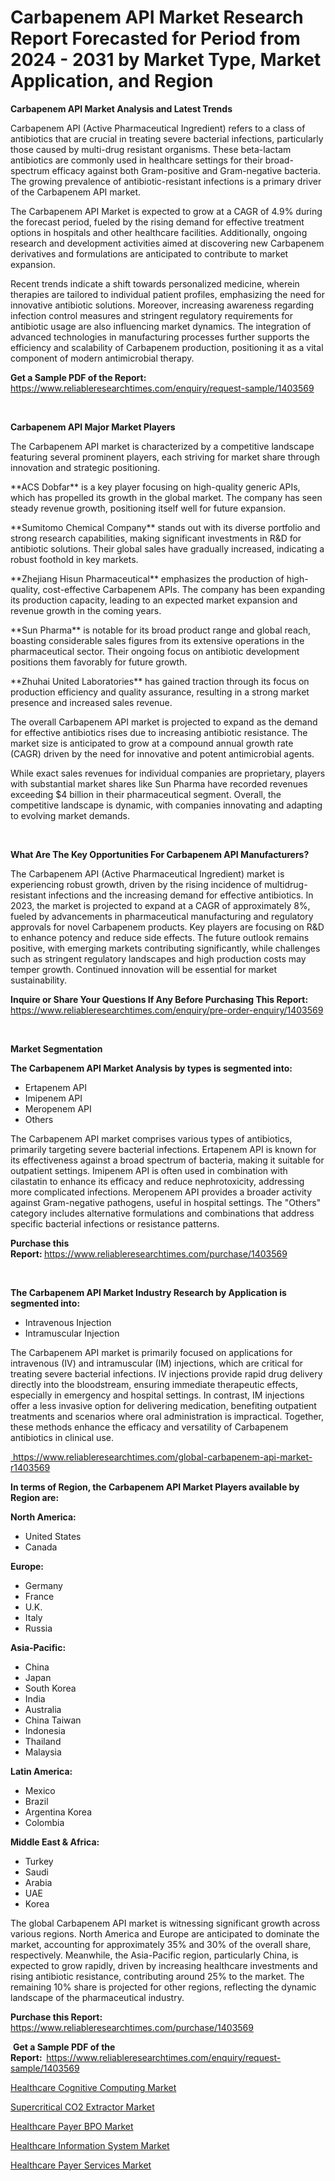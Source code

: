 <p><h1>Carbapenem API Market Research Report Forecasted for Period from 2024 -  2031 by Market Type, Market Application, and Region</h1></p><p><strong>Carbapenem API Market Analysis and Latest Trends</strong></p>
<p><p>Carbapenem API (Active Pharmaceutical Ingredient) refers to a class of antibiotics that are crucial in treating severe bacterial infections, particularly those caused by multi-drug resistant organisms. These beta-lactam antibiotics are commonly used in healthcare settings for their broad-spectrum efficacy against both Gram-positive and Gram-negative bacteria. The growing prevalence of antibiotic-resistant infections is a primary driver of the Carbapenem API market.</p><p>The Carbapenem API Market is expected to grow at a CAGR of 4.9% during the forecast period, fueled by the rising demand for effective treatment options in hospitals and other healthcare facilities. Additionally, ongoing research and development activities aimed at discovering new Carbapenem derivatives and formulations are anticipated to contribute to market expansion. </p><p>Recent trends indicate a shift towards personalized medicine, wherein therapies are tailored to individual patient profiles, emphasizing the need for innovative antibiotic solutions. Moreover, increasing awareness regarding infection control measures and stringent regulatory requirements for antibiotic usage are also influencing market dynamics. The integration of advanced technologies in manufacturing processes further supports the efficiency and scalability of Carbapenem production, positioning it as a vital component of modern antimicrobial therapy.</p></p>
<p><strong>Get a Sample PDF of the Report:&nbsp;</strong> <a href="https://www.reliableresearchtimes.com/enquiry/request-sample/1403569?utm_campaign=1692&utm_medium=2&utm_source=Github&utm_content=ia&utm_term=23102024&utm_id=carbapenem-api">https://www.reliableresearchtimes.com/enquiry/request-sample/1403569</a></p>
<p>&nbsp;</p>
<p><strong>Carbapenem API Major Market Players</strong></p>
<p><p>The Carbapenem API market is characterized by a competitive landscape featuring several prominent players, each striving for market share through innovation and strategic positioning.</p><p>**ACS Dobfar** is a key player focusing on high-quality generic APIs, which has propelled its growth in the global market. The company has seen steady revenue growth, positioning itself well for future expansion.</p><p>**Sumitomo Chemical Company** stands out with its diverse portfolio and strong research capabilities, making significant investments in R&D for antibiotic solutions. Their global sales have gradually increased, indicating a robust foothold in key markets.</p><p>**Zhejiang Hisun Pharmaceutical** emphasizes the production of high-quality, cost-effective Carbapenem APIs. The company has been expanding its production capacity, leading to an expected market expansion and revenue growth in the coming years.</p><p>**Sun Pharma** is notable for its broad product range and global reach, boasting considerable sales figures from its extensive operations in the pharmaceutical sector. Their ongoing focus on antibiotic development positions them favorably for future growth.</p><p>**Zhuhai United Laboratories** has gained traction through its focus on production efficiency and quality assurance, resulting in a strong market presence and increased sales revenue.</p><p>The overall Carbapenem API market is projected to expand as the demand for effective antibiotics rises due to increasing antibiotic resistance. The market size is anticipated to grow at a compound annual growth rate (CAGR) driven by the need for innovative and potent antimicrobial agents.</p><p>While exact sales revenues for individual companies are proprietary, players with substantial market shares like Sun Pharma have recorded revenues exceeding $4 billion in their pharmaceutical segment. Overall, the competitive landscape is dynamic, with companies innovating and adapting to evolving market demands.</p></p>
<p>&nbsp;</p>
<p><strong>What Are The Key Opportunities For Carbapenem API Manufacturers?</strong></p>
<p><p>The Carbapenem API (Active Pharmaceutical Ingredient) market is experiencing robust growth, driven by the rising incidence of multidrug-resistant infections and the increasing demand for effective antibiotics. In 2023, the market is projected to expand at a CAGR of approximately 8%, fueled by advancements in pharmaceutical manufacturing and regulatory approvals for novel Carbapenem products. Key players are focusing on R&D to enhance potency and reduce side effects. The future outlook remains positive, with emerging markets contributing significantly, while challenges such as stringent regulatory landscapes and high production costs may temper growth. Continued innovation will be essential for market sustainability.</p></p>
<p><strong>Inquire or Share Your Questions If Any Before Purchasing This Report:</strong> <a href="https://www.reliableresearchtimes.com/enquiry/pre-order-enquiry/1403569?utm_campaign=1692&utm_medium=2&utm_source=Github&utm_content=ia&utm_term=23102024&utm_id=carbapenem-api">https://www.reliableresearchtimes.com/enquiry/pre-order-enquiry/1403569</a></p>
<p>&nbsp;</p>
<p><strong>Market Segmentation</strong></p>
<p><strong>The Carbapenem API Market Analysis by types is segmented into:</strong></p>
<p><ul><li>Ertapenem API</li><li>Imipenem API</li><li>Meropenem API</li><li>Others</li></ul></p>
<p><p>The Carbapenem API market comprises various types of antibiotics, primarily targeting severe bacterial infections. Ertapenem API is known for its effectiveness against a broad spectrum of bacteria, making it suitable for outpatient settings. Imipenem API is often used in combination with cilastatin to enhance its efficacy and reduce nephrotoxicity, addressing more complicated infections. Meropenem API provides a broader activity against Gram-negative pathogens, useful in hospital settings. The "Others" category includes alternative formulations and combinations that address specific bacterial infections or resistance patterns.</p></p>
<p><strong>Purchase this Report:&nbsp;</strong><a href="https://www.reliableresearchtimes.com/purchase/1403569?utm_campaign=1692&utm_medium=2&utm_source=Github&utm_content=ia&utm_term=23102024&utm_id=carbapenem-api">https://www.reliableresearchtimes.com/purchase/1403569</a></p>
<p>&nbsp;</p>
<p><strong>The Carbapenem API Market Industry Research by Application is segmented into:</strong></p>
<p><ul><li>Intravenous Injection</li><li>Intramuscular Injection</li></ul></p>
<p><p>The Carbapenem API market is primarily focused on applications for intravenous (IV) and intramuscular (IM) injections, which are critical for treating severe bacterial infections. IV injections provide rapid drug delivery directly into the bloodstream, ensuring immediate therapeutic effects, especially in emergency and hospital settings. In contrast, IM injections offer a less invasive option for delivering medication, benefiting outpatient treatments and scenarios where oral administration is impractical. Together, these methods enhance the efficacy and versatility of Carbapenem antibiotics in clinical use.</p></p>
<p><a href="https://www.reliableresearchtimes.com/global-carbapenem-api-market-r1403569?utm_campaign=1692&utm_medium=2&utm_source=Github&utm_content=ia&utm_term=23102024&utm_id=carbapenem-api">&nbsp;https://www.reliableresearchtimes.com/global-carbapenem-api-market-r1403569</a></p>
<p><strong>In terms of Region, the Carbapenem API Market Players available by Region are:</strong></p>
<p>
    <p> <strong> North America: </strong>
        <ul>
            <li>United States</li>
            <li>Canada</li>
        </ul>
        </p> 
    <p> <strong> Europe: </strong>
        <ul>
            <li>Germany</li>
            <li>France</li>
            <li>U.K.</li>
            <li>Italy</li>
            <li>Russia</li>
        </ul>
        </p> 
    <p> <strong> Asia-Pacific: </strong>
        <ul>
            <li>China</li>
            <li>Japan</li>
            <li>South Korea</li>
            <li>India</li>
            <li>Australia</li>
            <li>China Taiwan</li>
            <li>Indonesia</li>
            <li>Thailand</li>
            <li>Malaysia</li>
        </ul>
        </p> 
    <p> <strong> Latin America: </strong>
        <ul>
            <li>Mexico</li>
            <li>Brazil</li>
            <li>Argentina Korea</li>
            <li>Colombia</li>
        </ul>
        </p> 
    <p> <strong> Middle East & Africa: </strong>
        <ul>
            <li>Turkey</li>
            <li>Saudi</li>
            <li>Arabia</li>
            <li>UAE</li>
            <li>Korea</li>
        </ul>
    </p>
    </p>
<p><p>The global Carbapenem API market is witnessing significant growth across various regions. North America and Europe are anticipated to dominate the market, accounting for approximately 35% and 30% of the overall share, respectively. Meanwhile, the Asia-Pacific region, particularly China, is expected to grow rapidly, driven by increasing healthcare investments and rising antibiotic resistance, contributing around 25% to the market. The remaining 10% share is projected for other regions, reflecting the dynamic landscape of the pharmaceutical industry.</p></p>
<p><strong>Purchase this Report: </strong><a href="https://www.reliableresearchtimes.com/purchase/1403569?utm_campaign=1692&utm_medium=2&utm_source=Github&utm_content=ia&utm_term=23102024&utm_id=carbapenem-api">https://www.reliableresearchtimes.com/purchase/1403569</a></p>
<p>&nbsp;<strong>Get a Sample PDF of the Report:&nbsp;&nbsp;</strong><a href="https://www.reliableresearchtimes.com/enquiry/request-sample/1403569?utm_campaign=1692&utm_medium=2&utm_source=Github&utm_content=ia&utm_term=23102024&utm_id=carbapenem-api">https://www.reliableresearchtimes.com/enquiry/request-sample/1403569</a></p>
<p><strong></strong></p>
<p><p><a href="https://www.linkedin.com/pulse/unveiling-market-trends-global-healthcare-cognitive-computing-fc9dc?utm_campaign=1692&utm_medium=2&utm_source=Github&utm_content=ia&utm_term=23102024&utm_id=carbapenem-api">Healthcare Cognitive Computing Market</a></p><p><a href="https://issuu.com/reportprime-2/docs/supercritical-co2-extractor-market-_1f51071d0ec79d?utm_campaign=1692&utm_medium=2&utm_source=Github&utm_content=ia&utm_term=23102024&utm_id=carbapenem-api">Supercritical CO2 Extractor Market</a></p><p><a href="https://www.linkedin.com/pulse/healthcare-payer-bpo-market-strategic-insights-product-evolution-q5joc?utm_campaign=1692&utm_medium=2&utm_source=Github&utm_content=ia&utm_term=23102024&utm_id=carbapenem-api">Healthcare Payer BPO Market</a></p><p><a href="https://www.linkedin.com/pulse/healthcare-information-system-industry-analysis-report-market-uskgc?utm_campaign=1692&utm_medium=2&utm_source=Github&utm_content=ia&utm_term=23102024&utm_id=carbapenem-api">Healthcare Information System Market</a></p><p><a href="https://www.linkedin.com/pulse/driving-forces-global-healthcare-payer-services-market-trends-wmlsc?utm_campaign=1692&utm_medium=2&utm_source=Github&utm_content=ia&utm_term=23102024&utm_id=carbapenem-api">Healthcare Payer Services Market</a></p></p>